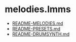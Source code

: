 # melodies.lmms

* [README-MELODIES.md](README-MELODIES.md)
* [README-PRESETS.md](README-PRESETS.md)
* [README-DRUMSYNTH.md](README-DRUMSYNTH.md)